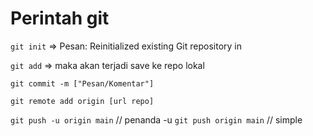 <h1>Perintah git</h1>
<!-- ketika code belum terdaftar di git maka lakukan perintah -->

`git init` => Pesan: Reinitialized existing Git repository in

`git add` => maka akan terjadi save ke repo lokal

<!-- Setelah itu gunakan git commit agar kita menyimpan code yang sudah diKita edit -->
`git commit -m ["Pesan/Komentar"]`

<!-- maka folder repo lokal sudah siap di push ke repository online
seperti github/gitlab -->
`git remote add origin [url repo]`

<!-- maka jika sudah repo sudha terdaftar pada repository online lanjut ke perintah selanjutnya -->

`git push -u origin main` // penanda -u
`git push origin main` // simple
<!-- nah main itu branch yang kita sedang kita tempati -->
